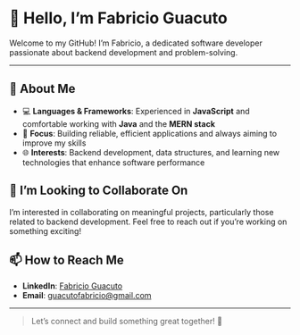 # 👋 Hello, I’m Fabricio Guacuto

Welcome to my GitHub! I’m Fabricio, a dedicated software developer passionate about backend development and problem-solving.

---

## 👀 About Me

- 💻 **Languages & Frameworks**: Experienced in **JavaScript** and comfortable working with **Java** and the **MERN stack**
- 🚀 **Focus**: Building reliable, efficient applications and always aiming to improve my skills
- 🌐 **Interests**: Backend development, data structures, and learning new technologies that enhance software performance

## 💼 I’m Looking to Collaborate On

I’m interested in collaborating on meaningful projects, particularly those related to backend development. Feel free to reach out if you’re working on something exciting!

## 📫 How to Reach Me

- **LinkedIn**: [Fabricio Guacuto](https://www.linkedin.com/in/fabricio-guacuto/)
- **Email**: [guacutofabricio@gmail.com](mailto:guacutofabricio@gmail.com)

---

> Let’s connect and build something great together! 🚀

<!---
fabricioGuac/fabricioGuac is a ✨ special ✨ repository because its `README.md` (this file) appears on your GitHub profile.
--->
